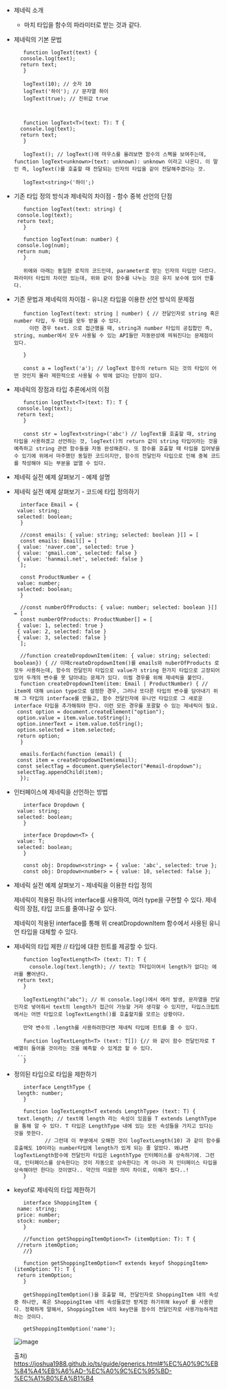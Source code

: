 * 제네릭 소개

  - 마치 타입을 함수의 파라미터로 받는 것과 같다.

* 제네릭의 기본 문법

  ```
     function logText(text) {
	console.log(text);
	return text;
     }

     logText(10); // 숫자 10
     logText('하이'); // 문자열 하이
     logText(true); // 진위값 true



     function logText<T>(text: T): T {
	console.log(text);
	return text;
     }

     logText(); // logText()에 마우스를 올려보면 함수의 스펙을 보여주는데, function logText<unknown>(text: unknown): unknown 이라고 나온다. 이 말인 즉, logText()를 호출할 때 전달되는 인자의 타입을 같이 전달해주겠다는 것.

     logText<string>('하이';)

  ```


* 기존 타입 정의 방식과 제네릭의 차이점 - 함수 중복 선언의 단점
   
   ```
      function logText(text: string) {
	console.log(text);
	return text;
      }

      function logText(num: number) {
	console.log(num);
	return num;
      }

      위에와 아래는 동일한 로직의 코드인데, parameter로 받는 인자의 타입만 다르다. 파라미터 타입의 차이만 있는데, 위와 같이 함수를 나누는 것은 유지 보수에 있어 안좋다.
   ```


* 기존 문법과 제네릭의 차이점 - 유니온 타입을 이용한 선언 방식의 문제점
   
   ```
      function logText(text: string | number) { // 전달인자로 string 혹은 number 타입, 두 타입을 모두 받을 수 있다.
        이런 경우 text. 으로 접근했을 때, string과 number 타입의 공집합인 즉, string, number에서 모두 사용될 수 있는 API들만 자동완성에 띄워진다는 문제점이 있다.

      }

      const a = logText('a'); // logText 함수의 return 되는 것의 타입이 어떤 것인지 몰라 제한적으로 사용될 수 밖에 없다는 단점이 있다.
   ```


* 제네릭의 장점과 타입 추론에서의 이점

   ```
      function logtText<T>(text: T): T {
	console.log(text);
	return text;
      }

      const str = logText<string>('abc') // logText를 호출할 때, string 타입을 사용하겠고 선언하는 것, logText()의 return 값이 string 타입이라는 것을 예측하고 string 관련 함수들을 자동 완성해준다. 또 함수를 호출할 때 타입을 집어넣을 수 있기에 위에서 마주했던 동일한 코드이지만, 함수의 전달인자 타입으로 인해 중복 코드를 작성해야 되는 부분을 없앨 수 있다.
   ```

* 제네릭 실전 예제 살펴보기 - 예제 설명



* 제네릭 실전 예제 살펴보기 - 코드에 타입 정의하기

   ```
     interface Email = {
	value: string;
	selected: boolean;
     }

     //const emails: { value: string; selected: boolean }[] = [
     const emails: Email[] = [ 
	{ value: 'naver.com', selected: true }
	{ value: 'gmail.com', selected: false }
	{ value: 'hanmail.net', selected: false }
     ];

     const ProductNumber = {
	value: number;
	selected: boolean;
     }

     //const numberOfProducts: { value: number; selected: boolean }[] = [
     const numberOfProducts: ProductNumber[] = [
	{ value: 1, selected: true }
	{ value: 2, selected: false }
	{ value: 3, selected: false }
     ];

     //function createDropdownItem(item: { value: string; selected: boolean}) { // 이때createDropdownItem()를 emails와 nuberOfProducts 로 모두 사용하는데, 함수의 전달인자 타입으로 value가 string 한가지 타입으로 고정되어 있어 두개의 변수를 못 담아내는 문제가 있다. 이럴 경우를 위해 제네릭을 붙인다.
     function createDropdownItem(item: Email | ProductNumber) { // item에 대해 union type으로 설정한 경우, 그러나 또다른 타입의 변수를 담아내기 위해 그 타입의 interface를 만들고, 함수 전달인자에 유니언 타입으로 그 새로운 interface 타입을 추가해줘야 한다. 이런 모든 경우를 포괄할 수 있는 제네릭이 필요.
	const option = document.createElement("option");
	option.value = item.value.toString();
	option.innerText = item.value.toString();
	option.selected = item.selected;
	return option;
     }

     emails.forEach(function (email) {
	const item = createDropdownItem(email);
	const selectTag = document.querySelector("#email-dropdown");
	selectTag.appendChild(item);
     });
   ```

* 인터페이스에 제네릭을 선언하는 방법

   ```
      interface Dropdown {
	value: string;
	selected: boolean;
      }

      interface Dropdown<T> {
	value: T;
	selected: boolean;
      }	

      const obj: Dropdown<string> = { value: 'abc', selected: true };
      const obj: Dropdown<number> = { value: 10, selected: false };

   ```

* 제네릭 실전 예제 살펴보기 - 제네릭을 이용한 타입 정의

   제네릭이 적용된 하나의 interface를 사용하여, 여러 type을 구현할 수 있다. 제네릭의 장점, 타입 코드를 줄여나갈 수 있다. 

   제네릭이 적용된 interface를 통해 위 creatDropdownItem 함수에서 사용된 유니언 타입을 대체할 수 있다.


* 제네릭의 타입 제한 // 타입에 대한 힌트를 제공할 수 있다.

   ```
      function logTextLength<T> (text: T): T {
      	console.log(text.length); // text는 T타입이여서 length가 없다는 에러를 뿜어낸다.
	return text;
      }

      logTextLength("abc"); // 위 console.log()에서 에러 발생, 문자열을 전달인자로 넣어줘서 text의 length가 접근이 가능할 거라 생각할 수 있지만, 타입스크립트에서는 어떤 타입으로 logTextLength()를 호출할지를 모르는 상황이다.

      만약 변수의 .length를 사용하려한다면 제네릭 타입에 힌트를 줄 수 있다. 

      function logTextLength<T> (text: T[]) {// 와 같이 함수 전달인자로 T 배열이 들어올 것이라는 것을 예측할 수 있게끔 할 수 있다.
	...
      }
   ```


* 정의된 타입으로 타입을 제한하기
 
   ```
      interface LengthType {
	length: number;
      }

      function logTextLength<T extends LengthType> (text: T) {
	text.length; // text에 length 라는 속성이 있음을 T extends LengthType을 통해 알 수 있다. T 타입은 LengthType 내에 있는 모든 속성들을 가지고 있다는 것을 뜻한다.
		     // 그런데 이 부분에서 오해한 것이 logTextLength(10) 과 같이 함수를 호출해도 10이라는 number타입에 length가 있게 되는 줄 알았다. 왜냐면 logTextLength함수에 전달인자 타입은 LegnthType 인터페이스를 상속하기에. 그런데, 인터페이스를 상속한다는 것이 자동으로 상속한다는 게 아니라 저 인터페이스 타입을 상속해야만 한다는 것이였다.. 약간의 미묘한 의미 차이로, 이해가 됬다..!
      }
   ```


* keyof로 제네릭의 타입 제한하기

   ```
      interface ShoppingItem {
	name: string;
	price: number;
	stock: number;
      }

      //function getShoppingItemOption<T> (itemOption: T): T {
	//return itemOption;
      //}

      function getShoppingItemOption<T extends keyof ShoppingItem> (itemOption: T): T {
	return itemOption;
      }

      getShoppingItemOption()을 호출할 때, 전달인자로 ShoppingItem 내의 속성 중 하나만, 혹은 ShoppingItem 내의 속성들로만 받게끔 하기위해 keyof 를 사용한다. 정확하게 말해서, ShoppingItem 내의 key만을 함수의 전달인자로 사용가능하게끔 하는 것이다.

      getShoppingItemOption('name'); 

   ```
   
   ![image](https://user-images.githubusercontent.com/53415000/150625802-dab49487-35d0-4e13-8447-504c07c6b7f8.png)

   출처) https://joshua1988.github.io/ts/guide/generics.html#%EC%A0%9C%EB%84%A4%EB%A6%AD-%EC%A0%9C%EC%95%BD-%EC%A1%B0%EA%B1%B4

